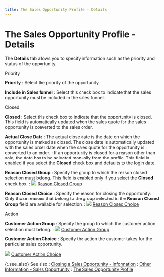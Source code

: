 ```yaml
---
title: The Sales Opportunity Profile - Details
---
```


# The Sales Opportunity Profile - Details


The **Details** tab allows you to  specify information such as the priority and status of the opportunity.


Priority


**Priority**
: Select the priority of the opportunity.


**Include in Sales funnel**
: Select this check box to indicate that the sales  opportunity must be included in the sales funnel.


Closed


**Closed**
: Select this check box to indicate that the opportunity  is closed. This field is automatically updated when the sales quote for  the sales opportunity is converted to the sales order.


**Actual Close Date**
: The actual close date is the date on which the opportunity  is marked as closed. The close date is automatically updated with the  sales order date when the sales quote for the opportunity is converted  to an order.
: If an opportunity is closed for a reason other than  sale, the date has to be selected manually from the profile. This field  is enabled if you select the **Closed**  check box and defaults to the login date.


**Reason Closed Group**
: Specify the group to which the reason closed selection  must belong. This field is enabled only if you select the **Closed**  check box.
: ![]({{site.sp_baseurl}}/img/lens.gif) [Reason  Closed Group]({{site.sp_baseurl}}/opportunity-management/sales-opportunity-details/closing_a_sales_opportunity_information.html#reason_closed_group)


**Reason Closed Choice**
: Specify the reason for closing the opportunity.  Only those reasons that belong to the group selected in the **Reason 
 Closed Group** field are available for selection.
: ![]({{site.sp_baseurl}}/img/lens.gif) [Reason  Closed Choice]({{site.sp_baseurl}}/opportunity-management/sales-opportunity-details/closing_a_sales_opportunity_information.html#reason_closed)


Action


**Customer Action Group**
: Specify the group to which the customer action selection  must belong.
: ![]({{site.sp_baseurl}}/img/lens.gif) [Customer  Action Group]({{site.sp_baseurl}}/opportunity-management/sales-opportunity-details/customer_action_information_sales_opportunity.html#customer_action_group)


**Customer Action Choice**
: Specify the action the customer takes for the particular  sales opportunity.


![]({{site.sp_baseurl}}/img/lens.gif) [Customer  Action Choice]({{site.sp_baseurl}}/opportunity-management/sales-opportunity-details/customer_action_information_sales_opportunity.html#customer_action)


{:.see_also}
See also
: [Closing  a Sales Opportunity - Information]({{site.sp_baseurl}}/opportunity-management/sales-opportunity-details/closing_a_sales_opportunity_information.html)
: [Other  Information - Sales Opportunity]({{site.sp_baseurl}}/opportunity-management/sales-opportunity-details/other_information_sales_opportunity.html)
: [The  Sales Opportunity Profile]({{site.sp_baseurl}}/opportunity-management/create-a-sales-opportunity/the_sales_opportunity_profile.html)
